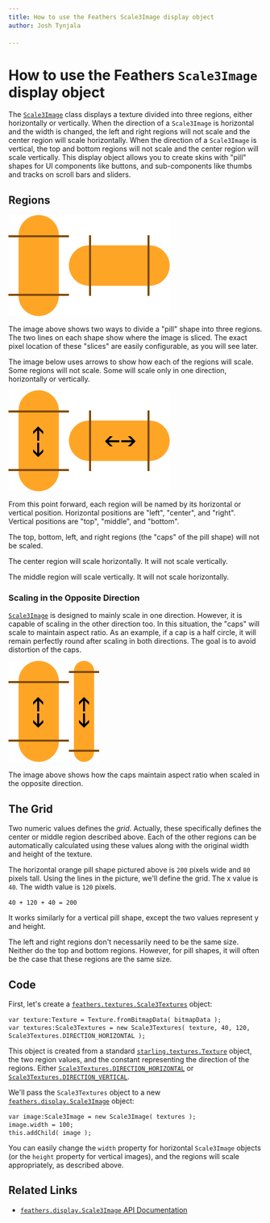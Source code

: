```yaml
---
title: How to use the Feathers Scale3Image display object  
author: Josh Tynjala

---
```

# How to use the Feathers `Scale3Image` display object

The [`Scale3Image`](../api-reference/feathers/display/Scale3Image.html) class displays a texture divided into three regions, either horizontally or vertically. When the direction of a `Scale3Image` is horizontal and the width is changed, the left and right regions will not scale and the center region will scale horizontally. When the direction of a `Scale3Image` is vertical, the top and bottom regions will not scale and the center region will scale vertically. This display object allows you to create skins with "pill" shapes for UI components like buttons, and sub-components like thumbs and tracks on scroll bars and sliders.

## Regions

![](images/scale3.png)

The image above shows two ways to divide a "pill" shape into three regions. The two lines on each shape show where the image is sliced. The exact pixel location of these "slices" are easily configurable, as you will see later.

The image below uses arrows to show how each of the regions will scale. Some regions will not scale. Some will scale only in one direction, horizontally or vertically.

![](images/scale3-arrows.png)

From this point forward, each region will be named by its horizontal or vertical position. Horizontal positions are "left", "center", and "right". Vertical positions are "top", "middle", and "bottom".

The top, bottom, left, and right regions (the "caps" of the pill shape) will not be scaled.

The center region will scale horizontally. It will not scale vertically.

The middle region will scale vertically. It will not scale horizontally.

### Scaling in the Opposite Direction

[`Scale3Image`](../api-reference/feathers/display/Scale3Image.html) is designed to mainly scale in one direction. However, it is capable of scaling in the other direction too. In this situation, the "caps" will scale to maintain aspect ratio. As an example, if a cap is a half circle, it will remain perfectly round after scaling in both directions. The goal is to avoid distortion of the caps.

![](images/scale3-both.png)

The image above shows how the caps maintain aspect ratio when scaled in the opposite direction.

## The Grid

Two numeric values defines the *grid*. Actually, these specifically defines the center or middle region described above. Each of the other regions can be automatically calculated using these values along with the original width and height of the texture.

The horizontal orange pill shape pictured above is `200` pixels wide and `80` pixels tall. Using the lines in the picture, we'll define the grid. The x value is `40`. The width value is `120` pixels.

``` code
40 + 120 + 40 = 200
```

It works similarly for a vertical pill shape, except the two values represent y and height.

The left and right regions don't necessarily need to be the same size. Neither do the top and bottom regions. However, for pill shapes, it will often be the case that these regions are the same size.

## Code

First, let's create a [`feathers.textures.Scale3Textures`](../api-reference/feathers/textures/Scale3Textures.html) object:

``` code
var texture:Texture = Texture.fromBitmapData( bitmapData );
var textures:Scale3Textures = new Scale3Textures( texture, 40, 120, Scale3Textures.DIRECTION_HORIZONTAL );
```

This object is created from a standard [`starling.textures.Texture`](http://doc.starling-framework.org/core/starling/textures/Texture.html) object, the two region values, and the constant representing the direction of the regions. Either [`Scale3Textures.DIRECTION_HORIZONTAL`](../api-reference/feathers/textures/Scale3Textures.html#DIRECTION_HORIZONTAL) or [`Scale3Textures.DIRECTION_VERTICAL`](../api-reference/feathers/textures/Scale3Textures.html#DIRECTION_VERTICAL).

We'll pass the `Scale3Textures` object to a new [`feathers.display.Scale3Image`](../api-reference/feathers/display/Scale3Image.html) object:

``` code
var image:Scale3Image = new Scale3Image( textures );
image.width = 100;
this.addChild( image );
```

You can easily change the `width` property for horizontal `Scale3Image` objects (or the `height` property for vertical images), and the regions will scale appropriately, as described above.

## Related Links

-   [`feathers.display.Scale3Image` API Documentation](../api-reference/feathers/display/Scale3Image.html)